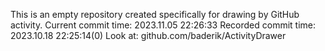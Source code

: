 This is an empty repository created specifically for drawing by GitHub activity.
Current commit time: 2023.11.05 22:26:33
Recorded commit time: 2023.10.18 22:25:14(0)
Look at: github.com/baderik/ActivityDrawer
